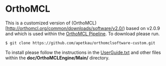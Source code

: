OrthoMCL
========

This is a customized version of (OrthoMCL)[http://orthomcl.org/common/downloads/software/v2.0/) based on v2.0.9 and which is used within the [OrthoMCL Pipeline](https://github.com/apetkau/orthomcl-pipeline).  To download please run.

	$ git clone https://github.com/apetkau/orthomclsoftware-custom.git

To install please follow the instructions in the [UserGuide.txt](doc/OrthoMCLEngine/Main/UserGuide.txt) and other files within the **doc/OrthoMCLEngine/Main/** directory.
